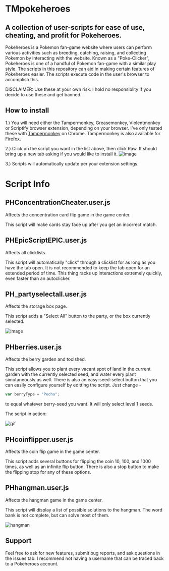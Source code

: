 # TMpokeheroes
## A collection of user-scripts for ease of use, cheating, and profit for Pokeheroes.

Pokeheroes is a Pokemon fan-game website where users can perform various activities such as breeding, catching, raising, and collecting Pokemon by interacting with the website. Known as a "Poke-Clicker", Pokeheroes is one of a handful of Pokemon fan-game with a similar play style.
The scripts in this repository can aid in making certain features of Pokeheroes easier. The scripts execute code in the user's browser to accomplish this.
 
DISCLAIMER: Use these at your own risk. I hold no responsiblity if you decide to use these and get banned.

## How to install

1.) You will need either the Tampermonkey, Greasemonkey, Violentmonkey or Scriptify browser extension, depending on your browser. I've only tested these with [Tampermonkey](https://chrome.google.com/webstore/detail/tampermonkey/dhdgffkkebhmkfjojejmpbldmpobfkfo?hl=en) on Chrome. Tampermonkey is also available for [Firefox.](https://addons.mozilla.org/en-US/firefox/addon/tampermonkey/)

2.) Click on the script you want in the list above, then click Raw. It should bring up a new tab asking if you would like to install it. ![image](https://i.imgur.com/v1ZHsIo.png)

3.) Scripts will automatically update per your extension settings.

# Script Info

## PHConcentrationCheater.user.js
Affects the concentration card flip game in the game center.

This script will make cards stay face up after you get an incorrect match.

## PHEpicScriptEPIC.user.js
Affects all clicklists.

This script will automatically "click" through a clicklist for as long as you have the tab open.
It is not recommended to keep the tab open for an extended period of time. This thing racks up interactions extremely quickly, even faster than an autoclicker.

## PH_partyselectall.user.js
Affects the storage box page.

This script adds a "Select All" button to the party, or the box currently selected.

![image](https://i.imgur.com/EeE2Ryr.png)

## PHberries.user.js
Affects the berry garden and toolshed.

This script allows you to plant every vacant spot of land in the current garden with the currently selected seed, and water every plant simutaneously as well. There is also an easy-seed-select button that you can easily configure yourself by editting the script. Just change -
```javascript
var berryType = "Pecha";
```
to equal whatever berry-seed you want. It will only select level 1 seeds.

The script in action:

![gif](https://i.imgur.com/2TaRFk8.gif)


## PHcoinflipper.user.js
Affects the coin flip game in the game center.

This script adds several buttons for flipping the coin 10, 100, and 1000 times, as well as an infinite flip button. There is also a stop button to make the flipping stop for any of these options.

## PHhangman.user.js
Affects the hangman game in the game center.

This script will display a list of possible solutions to the hangman. The word bank is not complete, but can solve most of them.

![hangman](https://i.imgur.com/3hO4bYM.png)

## Support

Feel free to ask for new features, submit bug reports, and ask questions in the issues tab. I recommend not having a username that can be traced back to a Pokeheroes account.
